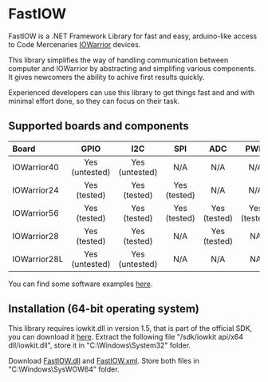 # FastIOW

FastIOW is a .NET Framework Library for fast and easy, arduino-like access to Code Mercenaries [IOWarrior](https://www.codemercs.com/io) devices.

This library simplifies the way of handling communication between computer and IOWarrior by abstracting and simplifing various components. It gives newcomers the ability to achive first results quickly.

Experienced developers can use this library to get things fast and and with minimal effort done, so they can focus on their task.

## Supported boards and components

  | Board | GPIO  | I2C | SPI | ADC | PWM | Timer | 
  | :--- | :---: | :---: | :---: | :---: | :---: | :---: |
  | IOWarrior40 | Yes (untested) | Yes (untested) | N/A | N/A | N/A | N/A |
  | IOWarrior24 | Yes (tested) | Yes (tested) | Yes (tested) | N/A | N/A | Yes (tested)|
  | IOWarrior56 | Yes (tested) | Yes (tested) | Yes (tested) | Yes (tested) | Yes (tested) | N/A |
  | IOWarrior28 | Yes (tested) | Yes (tested) | N/A | Yes (tested) | NA | N/A |
  | IOWarrior28L | Yes (untested) | Yes (untested) | N/A | N/A | NA | N/A |
  
You can find some software examples [here](https://github.com/Tederean/FastIOW/tree/master/Examples).

## Installation (64-bit operating system)

This library requires iowkit.dll in version 1.5, that is part of the official SDK, you can download it [here](https://www.codemercs.com/downloads/iowarrior/IO-Warrior_SDK_win.zip). Extract the following file "/sdk/iowkit api/x64 dll/iowkit.dll", store it in "C:\Windows\System32" folder.

Download [FastIOW.dll](https://github.com/Tederean/FastIOW/releases/download/V1.1/FastIOW.dll) and [FastIOW.xml](https://github.com/Tederean/FastIOW/releases/download/V1.1/FastIOW.xml). Store both files in "C:\Windows\SysWOW64" folder.
